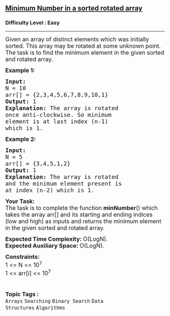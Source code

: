 <h2><a href="https://www.geeksforgeeks.org/problems/minimum-number-in-a-sorted-rotated-array-1587115620/1?page=2&category=Searching&sortBy=submissions">Minimum Number in a sorted rotated array</a></h2><h3>Difficulty Level : Easy</h3><hr><div class="problems_problem_content__Xm_eO"><p><span style="font-size:18px">Given an array of distinct elements which was initially sorted.&nbsp;This array may be rotated at some unknown point. The task is to find the minimum element in the given sorted and rotated array.&nbsp;</span></p>

<p><span style="font-size:18px"><strong>Example 1:</strong></span></p>

<pre><span style="font-size:18px"><strong>Input:
</strong>N = 10
arr[] = {2,3,4,5,6,7,8,9,10,1}
<strong>Output: </strong>1<strong>
Explanation: </strong>The array is rotated 
once anti-clockwise. So minimum 
element is at last index (n-1) 
which is 1.</span></pre>

<p><span style="font-size:18px"><strong>Example 2:</strong></span></p>

<pre><span style="font-size:18px"><strong>Input:
</strong>N = 5
arr[] = {3,4,5,1,2}
<strong>Output: </strong>1<strong>
Explanation: </strong>The array is rotated 
and the minimum element present is
at index (n-2) which is 1.</span>
</pre>

<p><span style="font-size:18px"><strong>Your Task:</strong><br>
The task is to complete the function <strong>minNumber</strong>() which takes the array arr[] and its starting and ending indices (low and high) as inputs and returns the minimum element in the given sorted and rotated array.</span></p>

<p><span style="font-size:18px"><strong>Expected Time Complexity:&nbsp;</strong>O(LogN).<br>
<strong>Expected Auxiliary Space:&nbsp;</strong>O(LogN).</span></p>

<p><span style="font-size:18px"><strong>Constraints:</strong><br>
1 &lt;= N &lt;= 10<sup>7</sup><br>
1 &lt;= arr[i] &lt;= 10<sup>7</sup></span></p>
</div><br><p><span style=font-size:18px><strong>Topic Tags : </strong><br><code>Arrays</code>&nbsp;<code>Searching</code>&nbsp;<code>Binary Search</code>&nbsp;<code>Data Structures</code>&nbsp;<code>Algorithms</code>&nbsp;